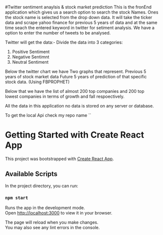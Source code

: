 #Twitter sentiment anaylsis & stock market prediction
This is the fronEnd application which gives us a search option to search the stock Names.
Ones the stock name is selected from the drop down data.
It will take the ticker data and scrape yahoo finance for previous 5 years of data and at the same time seach the entered keyword in twitter for setiment analysis.
We have a option to enter the number of tweets to be analysed.

Twitter will get the data:-
Divide the data into 3 categories:
1. Positive Sentiment
2. Negative Sentimnt
3. Neutral Sentiment

Below the twitter chart we have Two graphs that represent.
Previous 5 years of stock market data
Future 5 years of prediction of that specific stock data. (Using FBPROPHET)

Below that we have the list of almost 200 top companies and 200 top lowest companies in terms of growth and fall respoectively.

All the data in this application no data is stored on any server or database.

To get the local Api check my repo name ``

# Getting Started with Create React App

This project was bootstrapped with [Create React App](https://github.com/facebook/create-react-app).

## Available Scripts

In the project directory, you can run:

### `npm start`

Runs the app in the development mode.\
Open [http://localhost:3000](http://localhost:3000) to view it in your browser.

The page will reload when you make changes.\
You may also see any lint errors in the console.

